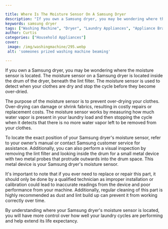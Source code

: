 ```yaml
---

title: Where Is The Moisture Sensor On A Samsung Dryer
description: "If you own a Samsung dryer, you may be wondering where the moisture sensor is located. The moisture sensor on a Samsung dryer is l...keep going and find out"
keywords: samsung dryer
tags: ["Washing Machine", "Dryer", "Laundry Appliances", "Appliance Brand"]
author: Curtis
categories: ["Household Appliances"]
cover: 
 image: /img/washingmachine/295.webp
 alt: 'someones prized washing machine beaming'

---
```


If you own a Samsung dryer, you may be wondering where the moisture sensor is located. The moisture sensor on a Samsung dryer is located inside the drum of the dryer, beneath the lint filter. The moisture sensor is used to detect when your clothes are dry and stop the cycle before they become over-dried. 

The purpose of the moisture sensor is to prevent over-drying your clothes. Over-drying can damage or shrink fabrics, resulting in costly repairs or replacement costs. The moisture sensor works by measuring how much water vapor is present in your laundry load and then stopping the cycle when it detects that there is no more water vapor left to be removed from your clothes. 

To locate the exact position of your Samsung dryer's moisture sensor, refer to your owner’s manual or contact Samsung customer service for assistance. Additionally, you can also perform a visual inspection by removing the lint filter and looking inside the drum for a small metal device with two metal probes that protrude outwards into the drum space. This metal device is your Samsung dryer's moisture sensor. 

It's important to note that if you ever need to replace or repair this part, it should only be done by a qualified technician as improper installation or calibration could lead to inaccurate readings from the device and poor performance from your machine. Additionally, regular cleaning of this part is highly recommended as dust and lint build up can prevent it from working correctly over time. 

By understanding where your Samsung dryer's moisture sensor is located, you will have more control over how well your laundry cycles are performing and help extend its life expectancy.
